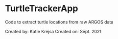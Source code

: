 # TurtleTrackerApp
Code to extract turtle locations from raw ARGOS data

Created by: Katie Krejsa
Created on: Sept. 2021
